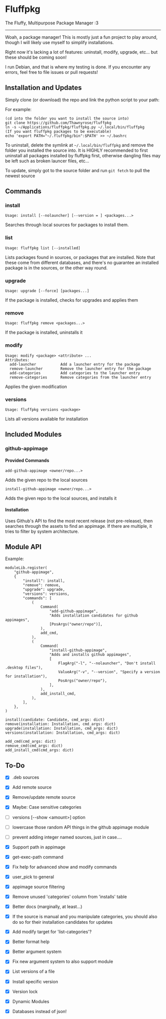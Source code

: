 # Fluffpkg

The Fluffy, Multipurpose Package Manager :3

---

Woah, a package manager!
This is mostly just a fun project to play around, though I will likely use myself to simplify installations.

Right now it's lacking a lot of features: uninstall, modify, upgrade, etc... but these should be coming soon!

I run Debian, and that is where my testing is done. If you encounter any errors, feel free to file issues or pull requests!

## Installation and Updates

Simply clone (or download) the repo and link the python script to your path:

For example:

```
(cd into the folder you want to install the source into)
git clone https://github.com/Thawnyrose/fluffpkg
ln -s ~/Applications/fluffpkg/fluffpkg.py ~/.local/bin/fluffpkg
(If you want fluffpkg packages to be executable)
echo 'export PATH="~/.fluffpkg/bin":$PATH' >> ~/.bashrc
```

To uninstall, delete the symlink at `~/.local/bin/fluffpkg` and remove the folder you installed the source into. It is HIGHLY recommended to first uninstall all packages installed by fluffpkg first, otherwise dangling files may be left such as broken launcer files, etc...

To update, simply got to the source folder and run `git fetch` to pull the newest source

## Commands

### install

```
Usage: install [--nolauncher] [--version = ] <packages...>
```

Searches through local sources for packages to install them.

### list

```
Usage: fluffpkg list [--installed]
```

Lists packages found in sources, or packages that are installed. Note that these come from different databases, and there's no guarantee an installed package is in the sources, or the other way round.

### upgrade

```
Usage: upgrade [--force] [packages...]
```

If the package is installed, checks for upgrades and applies them

### remove

```
Usage: fluffpkg remove <packages...>
```

If the package is installed, uninstalls it

### modify

```
Usage: modify <package> <attribute> ...
Attributes:
  add-launcher           Add a launcher entry for the package
  remove-launcher        Remove the launcher entry for the package
  add-categories         Add categories to the launcher entry
  remove-categories      Remove categories from the launcher entry
```

Applies the given modification

### versions

```
Usage: fluffpkg versions <package>
```

Lists all versions available for installation

## Included Modules

### github-appimage

#### Provided Commands

```
add-github-appimage <owner/repo...>
```

Adds the given repo to the local sources

```
install-github-appimage <owner/repo...>
```

Adds the given repo to the local sources, and installs it

#### Installation

Uses Github's API to find the most recent release (not pre-release), then searches through the assets to find an appimage. If there are multiple, it tries to filter by system architecture.

## Module API

Example:

```
moduleLib.register(
    "github-appimage",
    {
        "install": install,
        "remove": remove,
        "upgrade": upgrade,
        "versions": versions,
        "commands": [
            (
                Command(
                    "add-github-appimage",
                    "Adds installation candidates for github appimages",
                    [PosArgs("owner/repo")],
                ),
                add_cmd,
            ),
            (
                Command(
                    "install-github-appimage",
                    "Adds and installs github appimages",
                    [
                        FlagArg("-l", "--nolauncher", "Don't install .desktop files"),
                        ValueArg("-v", "--version", "Specify a version for installation"),
                        PosArgs("owner/repo"),
                    ],
                ),
                add_install_cmd,
            ),
        ],
    },
)
```

```
install(candidate: Candidate, cmd_args: dict)
remove(installation: Installation, cmd_args: dict)
upgrade(installation: Installation, cmd_args: dict)
versions(installation: Installation, cmd_args: dict)

add_cmd(cmd_args: dict)
remove_cmd(cmd_args: dict)
add_install_cmd(cmd_args: dict)
```

## To-Do

- [x] .deb sources

- [x] Add remote source

- [x] Remove/update remote source

- [x] Maybe: Case sensitive categories

- [ ] versions [--show \<amount\>] option

- [ ] lowercase those random API things in the github appimage module

- [ ] prevent adding integer named sources, just in case....

- [x] Support path in appimage

- [x] get-exec-path command

- [x] Fix help for advanced show and modify commands

- [x] user_pick to general

- [x] appimage source filtering

- [x] Remove unused 'categories' column from 'installs' table

- [x] Better docs (marginally, at least...)

- [x] If the source is manual and you manipulate categories, you should also do so for their installation candidates for updates

- [x] Add modify target for 'list-categories'?

- [x] Better format help

- [x] Better argument system

- [x] Fix new argument system to also support module

- [x] List versions of a file

- [x] Install specific version

- [x] Version lock

- [x] Dynamic Modules

- [x] Databases instead of json!